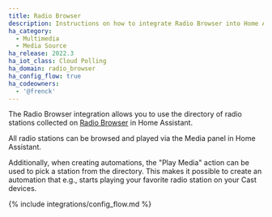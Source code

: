 ```yaml
---
title: Radio Browser
description: Instructions on how to integrate Radio Browser into Home Assistant.
ha_category:
  - Multimedia
  - Media Source
ha_release: 2022.3
ha_iot_class: Cloud Polling
ha_domain: radio_browser
ha_config_flow: true
ha_codeowners:
  - '@frenck'
---
```


The Radio Browser integration allows you to use the directory of
radio stations collected on [Radio Browser](https://www.radio-browser.info)
in Home Assistant.

All radio stations can be browsed and played via the Media panel in
Home Assistant.

Additionally, when creating automations, the "Play Media" action can be used
to pick a station from the directory. This makes it possible to create
an automation that e.g., starts playing your favorite radio station on your
Cast devices.

{% include integrations/config_flow.md %}
